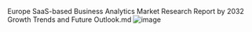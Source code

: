 Europe SaaS-based Business Analytics Market Research Report by 2032 Growth Trends and Future Outlook.md
![image](https://github.com/user-attachments/assets/c150d482-9bba-4468-aee3-5645cfbf6e2d)
